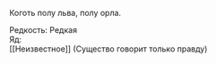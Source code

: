 Коготь полу льва, полу орла.<br>

Редкость: Редкая<br>
Яд: <br>
[[Неизвестное]] (Существо говорит только правду)<br>